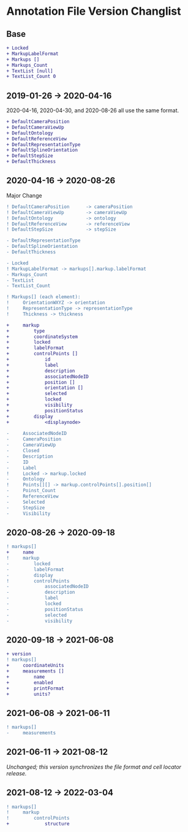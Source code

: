 # Annotation File Version Changlist

## Base

```diff
+ Locked
+ MarkupLabelFormat
+ Markups []
+ Markups_Count
+ TextList [null]
+ TextList_Count 0
```

## 2019-01-26 -> 2020-04-16

2020-04-16, 2020-04-30, and 2020-08-26 all use the same format.

```diff
+ DefaultCameraPosition
+ DefaultCameraViewUp
+ DefaultOntology
+ DefaultReferenceView
+ DefaultRepresentationType
+ DefaultSplineOrientation
+ DefaultStepSize
+ DefaultThickness
```

## 2020-04-16 -> 2020-08-26

Major Change

```diff
! DefaultCameraPosition      -> cameraPosition
! DefaultCameraViewUp        -> cameraViewUp
! DefaultOntology            -> ontology
! DefaultReferenceView       -> referenceView
! DefaultStepSize            -> stepSize 

- DefaultRepresentationType
- DefaultSplineOrientation
- DefaultThickness

- Locked
! MarkupLabelFormat -> markups[].markup.labelFormat 
- Markups_Count
- TextList
- TextList_Count

! Markups[] (each element):
!     OrientationWXYZ -> orientation
!     RepresentationType -> representationType
!     Thickness -> thickness

+     markup
+         type
+         coordinateSystem
+         locked
+         labelFormat
+         controlPoints []
+             id
+             label
+             description
+             associatedNodeID
+             position []
+             orientation []
+             selected
+             locked
+             visibility
+             positionStatus
+         display
+             <displaynode>
            
-     AssociatedNodeID
-     CameraPosition
-     CameraViewUp
-     Closed
-     Description
-     ID
-     Label
!     Locked -> markup.locked
-     Ontology
!     Points[][] -> markup.controlPoints[].position[]
-     Poinst_Count
-     ReferenceView
-     Selected
-     StepSize
-     Visibility
```

## 2020-08-26 -> 2020-09-18

```diff
! markups[]
+     name
!     markup
-         locked
-         labelFormat
-         display
!         controlPoints
-             associatedNodeID
-             description
-             label
-             locked
-             positionStatus
-             selected
-             visibility
```

## 2020-09-18 -> 2021-06-08

```diff
+ version
! markups[]
+     coordinateUnits
+     measurements []
+         name
+         enabled
+         printFormat
+         units?
```

## 2021-06-08 -> 2021-06-11

```diff
! markups[]
-     measurements
```

## 2021-06-11 -> 2021-08-12

_Unchanged; this version synchronizes the file format and cell locator release._

## 2021-08-12 -> 2022-03-04

```diff
! markups[]
!     markup
!         controlPoints
+             structure
```

